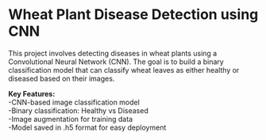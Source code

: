 # Wheat Plant Disease Detection using CNN
This project involves detecting diseases in wheat plants using a Convolutional Neural Network (CNN). The goal is to build a binary classification model that can classify wheat leaves as either healthy or diseased based on their images.

**Key Features:**<br>
-CNN-based image classification model<br>
-Binary classification: Healthy vs Diseased<br>
-Image augmentation for training data<br>
-Model saved in .h5 format for easy deployment<br>
